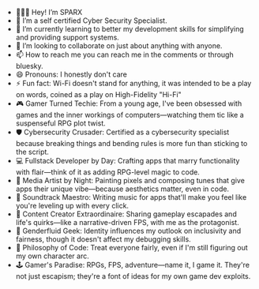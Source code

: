 - 🙋🏻‍♂️ Hey! I’m SPARX
- 👀 I’m a self certified Cyber Security Specialist.
- 🌱 I’m currently learning to better my development skills for simplifying and providing support systems.
- 💞️ I’m looking to collaborate on just about anything with anyone.
- 📫 How to reach me you can reach me in the comments or through bluesky.
- 😄 Pronouns: I honestly don't care
- ⚡ Fun fact: Wi-Fi doesn't stand for anything, it was intended to be a play on words, coined as a play on High-Fidelity "Hi-Fi"
- 🎮 Gamer Turned Techie: From a young age, I've been obsessed with games and the inner workings of computers—watching them tic like a suspenseful RPG plot twist.
- 🛡️ Cybersecurity Crusader: Certified as a cybersecurity specialist because breaking things and bending rules is more fun than sticking to the script.
- 💻 Fullstack Developer by Day: Crafting apps that marry functionality with flair—think of it as adding RPG-level magic to code.
- 🎨 Media Artist by Night: Painting pixels and composing tunes that give apps their unique vibe—because aesthetics matter, even in code.
- 🎵 Soundtrack Maestro: Writing music for apps that'll make you feel like you're leveling up with every click.
- 🎥 Content Creator Extraordinaire: Sharing gameplay escapades and life's quirks—like a narrative-driven FPS, with me as the protagonist.
- 🌈 Genderfluid Geek: Identity influences my outlook on inclusivity and fairness, though it doesn't affect my debugging skills.
- 🌟 Philosophy of Code: Treat everyone fairly, even if I'm still figuring out my own character arc.
- 🕹️ Gamer's Paradise: RPGs, FPS, adventure—name it, I game it. They're not just escapism; they're a font of ideas for my own game dev exploits.

